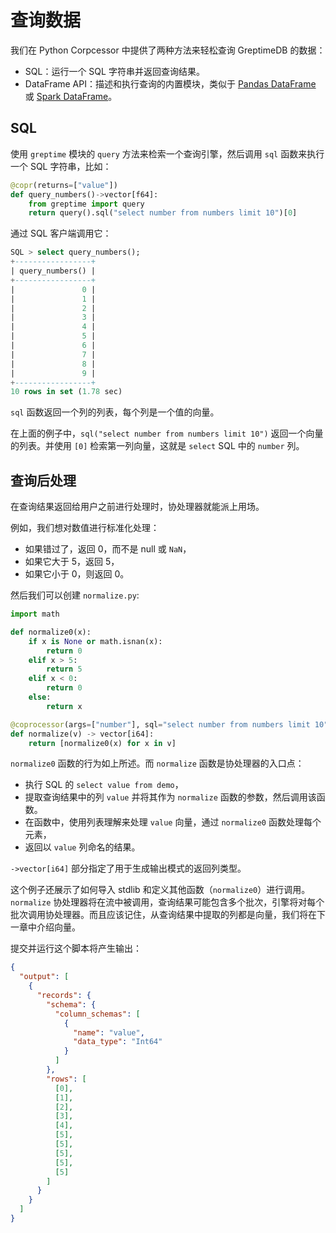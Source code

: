 # 查询数据

我们在 Python Corpcessor 中提供了两种方法来轻松查询 GreptimeDB 的数据：

* SQL：运行一个 SQL 字符串并返回查询结果。
* DataFrame API：描述和执行查询的内置模块，类似于 [Pandas DataFrame](https://pandas.pydata.org/pandas-docs/stable/reference/api/pandas.DataFrame.html) 或 [Spark DataFrame](https://spark.apache.org/docs/latest/sql-programming-guide.html)。

## SQL

使用 `greptime` 模块的 `query` 方法来检索一个查询引擎，然后调用 `sql` 函数来执行一个 SQL 字符串，比如：

```python
@copr(returns=["value"])
def query_numbers()->vector[f64]:
    from greptime import query
    return query().sql("select number from numbers limit 10")[0]
```

通过 SQL 客户端调用它：

```sql
SQL > select query_numbers();
+-----------------+
| query_numbers() |
+-----------------+
|               0 |
|               1 |
|               2 |
|               3 |
|               4 |
|               5 |
|               6 |
|               7 |
|               8 |
|               9 |
+-----------------+
10 rows in set (1.78 sec)
```

 `sql` 函数返回一个列的列表，每个列是一个值的向量。

在上面的例子中，`sql("select number from numbers limit 10")` 返回一个向量的列表。并使用 `[0]` 检索第一列向量，这就是 `select` SQL 中的 `number` 列。

## 查询后处理

在查询结果返回给用户之前进行处理时，协处理器就能派上用场。

例如，我们想对数值进行标准化处理：

* 如果错过了，返回 0，而不是 null 或 `NaN`，
* 如果它大于 5，返回 5，
* 如果它小于 0，则返回 0。

然后我们可以创建 `normalize.py`:

```python
import math

def normalize0(x):
    if x is None or math.isnan(x):
        return 0
    elif x > 5:
        return 5
    elif x < 0:
        return 0
    else:
        return x

@coprocessor(args=["number"], sql="select number from numbers limit 10", returns=["value"])
def normalize(v) -> vector[i64]:
    return [normalize0(x) for x in v]
```

`normalize0` 函数的行为如上所述。而 `normalize` 函数是协处理器的入口点：

* 执行 SQL 的 `select value from demo`，
* 提取查询结果中的列 `value` 并将其作为 `normalize` 函数的参数，然后调用该函数。
* 在函数中，使用列表理解来处理 `value` 向量，通过 `normalize0` 函数处理每个元素，
* 返回以 `value` 列命名的结果。

`->vector[i64]` 部分指定了用于生成输出模式的返回列类型。

这个例子还展示了如何导入 stdlib 和定义其他函数（`normalize0`）进行调用。
`normalize` 协处理器将在流中被调用，查询结果可能包含多个批次，引擎将对每个批次调用协处理器。而且应该记住，从查询结果中提取的列都是向量，我们将在下一章中介绍向量。

提交并运行这个脚本将产生输出：

```json
{
  "output": [
    {
      "records": {
        "schema": {
          "column_schemas": [
            {
              "name": "value",
              "data_type": "Int64"
            }
          ]
        },
        "rows": [
          [0],
          [1],
          [2],
          [3],
          [4],
          [5],
          [5],
          [5],
          [5],
          [5]
        ]
      }
    }
  ]
}
```
